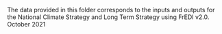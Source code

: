 The data provided in this folder corresponds to the inputs and outputs for the National Climate Strategy and Long Term Strategy using FrEDI v2.0. October 2021